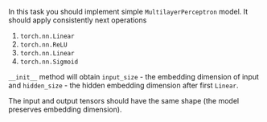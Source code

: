 In this task you should implement simple `MultilayerPerceptron` model.
It should apply consistently next operations
1. `torch.nn.Linear`
2. `torch.nn.ReLU`
3. `torch.nn.Linear`
4. `torch.nn.Sigmoid`

`__init__` method will obtain `input_size` - the embedding dimension of input and `hidden_size` - the hidden embedding dimension after first `Linear`.

The input and output tensors should have the same shape (the model preserves embedding dimension).
